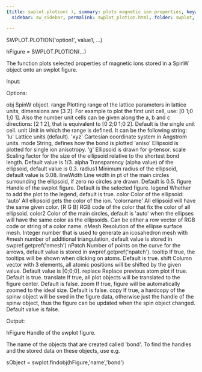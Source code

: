 ```yaml
---
{title: swplot.plotion( ), summary: plots magnetic ion properties, keywords: sample,
  sidebar: sw_sidebar, permalink: swplot_plotion.html, folder: swplot, mathjax: 'true'}

---
```

 
SWPLOT.PLOTION('option1', value1, ...)
 
hFigure = SWPLOT.PLOTION(...)
 
The function plots selected properties of magnetic ions stored in a SpinW
object onto an swplot figure.
 
Input:
 
Options:
 
obj       SpinW object.
range     Plotting range of the lattice parameters in lattice units,
          dimensions are [3 2]. For example to plot the first unit cell,
          use: [0 1;0 1;0 1]. Also the number unit cells can be given
          along the a, b and c directions: [2 1 2], that is equivalent to
          [0 2;0 1;0 2]. Default is the single unit cell.
unit      Unit in which the range is defined. It can be the following
          string:
              'lu'        Lattice units (default).
              'xyz'       Cartesian coordinate system in Angstrom units.
mode      String, defines how the bond is plotted
              'aniso'     Ellipsoid is plotted for single ion anisotropy.
              'g'     	Ellipsoid is drawn for g-tensor.
scale     Scaling factor for the size of the ellipsoid relative to the 
          shortest bond length. Default value is 1/3.
alpha     Transparency (alpha value) of the ellipsoid, default value is 
          0.3.
radius1   Minimum radius of the ellipsoid, default value is 0.08.
lineWidth Line width in pt of the main circles surrounding the ellipsoid, 
          if zero no circles are drawn. Default is 0.5.
figure    Handle of the swplot figure. Default is the selected figure.
legend    Whether to add the plot to the legend, default is true.
color     Color of the ellipsoid:
              'auto'      All ellipsoid gets the color of the ion.
              'colorname' All ellipsoid will have the same given color.
              [R G B]     RGB code of the color that fix the color of all
                          ellipsoid.
color2    Color of the main circles, default is 'auto' when the ellipses
          will have the same color as the ellipsoids. Can be either a row
          vector of RGB code or string of a color name.
nMesh     Resolution of the ellipse surface mesh. Integer number that is
          used to generate an icosahedron mesh with #mesh number of
          additional triangulation, default value is stored in
          swpref.getpref('nmesh')
nPatch    Number of points on the curve for the arrows, default
          value is stored in swpref.getpref('npatch').
tooltip   If true, the tooltips will be shown when clicking on atoms.
          Default is true.
shift     Column vector with 3 elements, all atomic positions will be
          shifted by the given value. Default value is [0;0;0].
replace   Replace previous atom plot if true. Default is true.
translate If true, all plot objects will be translated to the figure
          center. Default is false.
zoom      If true, figure will be automatically zoomed to the ideal size.
          Default is false.
copy      If true, a hardcopy of the spinw object will be sved in the
          figure data, otherwise just the handle of the spinw object, 
          thus the figure can be updated when the spin object changed.
          Default value is false. 
 
Output:
 
hFigure           Handle of the swplot figure.
 
The name of the objects that are created called 'bond'. To find the
handles and the stored data on these objects, use e.g.
 
  sObject = swplot.findobj(hFigure,'name','bond')
 

